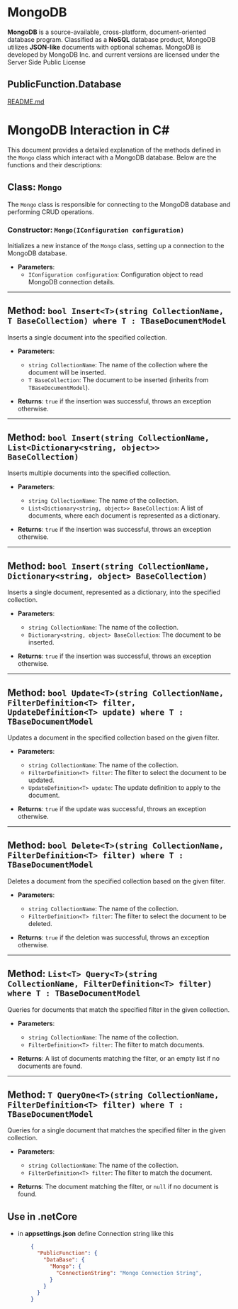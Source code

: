 # MongoDB

**MongoDB** is a source-available, cross-platform, document-oriented database program. Classified as a **NoSQL** database product, MongoDB utilizes **JSON-like** documents with optional schemas. MongoDB is developed by MongoDB Inc. and current versions are licensed under the Server Side Public License


## PublicFunction.Database

[README.md](https://github.com/rayanabniro/PublicFunction/blob/main/PublicFunction/DataBase/README.md "README.md")



# MongoDB Interaction in C#

This document provides a detailed explanation of the methods defined in the `Mongo` class which interact with a MongoDB database. Below are the functions and their descriptions:

## Class: `Mongo`

The `Mongo` class is responsible for connecting to the MongoDB database and performing CRUD operations.

### Constructor: `Mongo(IConfiguration configuration)`
Initializes a new instance of the `Mongo` class, setting up a connection to the MongoDB database.

- **Parameters**: 
  - `IConfiguration configuration`: Configuration object to read MongoDB connection details.

---

## Method: `bool Insert<T>(string CollectionName, T BaseCollection) where T : TBaseDocumentModel`

Inserts a single document into the specified collection.

- **Parameters**:
  - `string CollectionName`: The name of the collection where the document will be inserted.
  - `T BaseCollection`: The document to be inserted (inherits from `TBaseDocumentModel`).
  
- **Returns**: `true` if the insertion was successful, throws an exception otherwise.

---

## Method: `bool Insert(string CollectionName, List<Dictionary<string, object>> BaseCollection)`

Inserts multiple documents into the specified collection.

- **Parameters**:
  - `string CollectionName`: The name of the collection.
  - `List<Dictionary<string, object>> BaseCollection`: A list of documents, where each document is represented as a dictionary.
  
- **Returns**: `true` if the insertion was successful, throws an exception otherwise.

---

## Method: `bool Insert(string CollectionName, Dictionary<string, object> BaseCollection)`

Inserts a single document, represented as a dictionary, into the specified collection.

- **Parameters**:
  - `string CollectionName`: The name of the collection.
  - `Dictionary<string, object> BaseCollection`: The document to be inserted.
  
- **Returns**: `true` if the insertion was successful, throws an exception otherwise.

---

## Method: `bool Update<T>(string CollectionName, FilterDefinition<T> filter, UpdateDefinition<T> update) where T : TBaseDocumentModel`

Updates a document in the specified collection based on the given filter.

- **Parameters**:
  - `string CollectionName`: The name of the collection.
  - `FilterDefinition<T> filter`: The filter to select the document to be updated.
  - `UpdateDefinition<T> update`: The update definition to apply to the document.
  
- **Returns**: `true` if the update was successful, throws an exception otherwise.

---

## Method: `bool Delete<T>(string CollectionName, FilterDefinition<T> filter) where T : TBaseDocumentModel`

Deletes a document from the specified collection based on the given filter.

- **Parameters**:
  - `string CollectionName`: The name of the collection.
  - `FilterDefinition<T> filter`: The filter to select the document to be deleted.
  
- **Returns**: `true` if the deletion was successful, throws an exception otherwise.

---

## Method: `List<T> Query<T>(string CollectionName, FilterDefinition<T> filter) where T : TBaseDocumentModel`

Queries for documents that match the specified filter in the given collection.

- **Parameters**:
  - `string CollectionName`: The name of the collection.
  - `FilterDefinition<T> filter`: The filter to match documents.
  
- **Returns**: A list of documents matching the filter, or an empty list if no documents are found.

---

## Method: `T QueryOne<T>(string CollectionName, FilterDefinition<T> filter) where T : TBaseDocumentModel`

Queries for a single document that matches the specified filter in the given collection.

- **Parameters**:
  - `string CollectionName`: The name of the collection.
  - `FilterDefinition<T> filter`: The filter to match the document.
  
- **Returns**: The document matching the filter, or `null` if no document is found.


## Use in .netCore
- in **appsettings.json** define Connection string like this
    ```json
        {
          "PublicFunction": {
            "DataBase": {
              "Mongo": {
                "ConnectionString": "Mongo Connection String",
              }
            }
          }
        }
    ```
